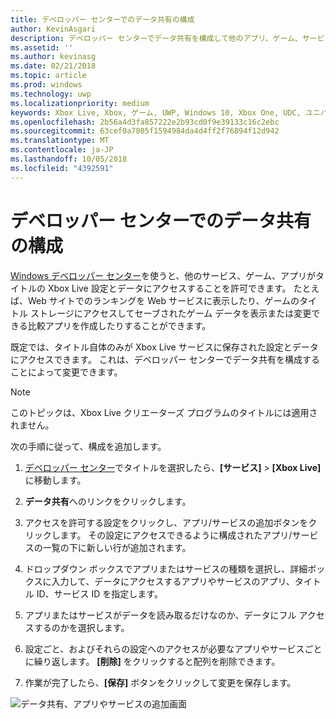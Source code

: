 ```yaml
---
title: デベロッパー センターでのデータ共有の構成
author: KevinAsgari
description: デベロッパー センターでデータ共有を構成して他のアプリ、ゲーム、サービスが Xbox Live の設定にアクセスすることを許可する方法について説明します。
ms.assetid: ''
ms.author: kevinasg
ms.date: 02/21/2018
ms.topic: article
ms.prod: windows
ms.technology: uwp
ms.localizationpriority: medium
keywords: Xbox Live, Xbox, ゲーム, UWP, Windows 10, Xbox One, UDC, ユニバーサル デベロッパー センター
ms.openlocfilehash: 2b56a4d3fa857222e2b93cd0f9e39133c16c2ebc
ms.sourcegitcommit: 63cef0a7805f1594984da4d4ff2f76894f12d942
ms.translationtype: MT
ms.contentlocale: ja-JP
ms.lasthandoff: 10/05/2018
ms.locfileid: "4392591"
---
```

# <a name="configure-data-sharing-on-dev-center"></a>デベロッパー センターでのデータ共有の構成

[Windows デベロッパー センター](https://developer.microsoft.com/dashboard/windows/overview)を使うと、他のサービス、ゲーム、アプリがタイトルの Xbox Live 設定とデータにアクセスすることを許可できます。 たとえば、Web サイトでのランキングを Web サービスに表示したり、ゲームのタイトル ストレージにアクセスしてセーブされたゲーム データを表示または変更できる比較アプリを作成したりすることができます。

既定では、タイトル自体のみが Xbox Live サービスに保存された設定とデータにアクセスできます。 これは、デベロッパー センターでデータ共有を構成することによって変更できます。

> [!NOTE]
> このトピックは、Xbox Live クリエーターズ プログラムのタイトルには適用されません。

次の手順に従って、構成を追加します。

1. [デベロッパー センター](https://developer.microsoft.com/dashboard/windows/overview)でタイトルを選択したら、**[サービス]** > **[Xbox Live]** に移動します。

2. **データ共有**へのリンクをクリックします。

3. アクセスを許可する設定をクリックし、アプリ/サービスの追加ボタンをクリックします。 その設定にアクセスできるように構成されたアプリ/サービスの一覧の下に新しい行が追加されます。

4. ドロップダウン ボックスでアプリまたはサービスの種類を選択し、詳細ボックスに入力して、データにアクセスするアプリやサービスのアプリ、タイトル ID、サービス ID を指定します。

5. アプリまたはサービスがデータを読み取るだけなのか、データにフル アクセスするのかを選択します。

6. 設定ごと、およびそれらの設定へのアクセスが必要なアプリやサービスごとに繰り返します。 **[削除]** をクリックすると配列を削除できます。

7. 作業が完了したら、**[保存]** ボタンをクリックして変更を保存します。

![データ共有、アプリやサービスの追加画面](../../images/dev-center/data-sharing-2.png)
